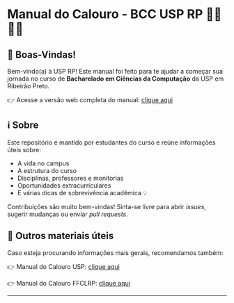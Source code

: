 # Manual do Calouro - BCC USP RP 👩‍💻🧑‍💻
## 👋 Boas-Vindas!
Bem-vindo(a) à USP RP! Este manual foi feito para te ajudar a começar sua jornada no curso de **Bacharelado em Ciências da Computação** da USP em Ribeirão Preto.

👉 Acesse a versão web completa do manual: [clique aqui](https://pauloguilhermepp.github.io/manual-do-calouro-bcc-usp-rp/)

## ℹ️ Sobre
Este repositório é mantido por estudantes do curso e reúne informações úteis sobre:

- A vida no campus
- A estrutura do curso
- Disciplinas, professores e monitorias
- Oportunidades extracurriculares
- E várias dicas de sobrevivência acadêmica 💡

Contribuições são muito bem-vindas! Sinta-se livre para abrir *issues*, sugerir mudanças ou enviar *pull requests*.

## 📎 Outros materiais úteis
Caso esteja procurando informações mais gerais, recomendamos também:

👉 Manual do Calouro USP: [clique aqui](https://jornal.usp.br/universidade/manual-do-calouro-apresenta-a-usp-aos-novos-ingressantes/)


👉 Manual do Calouro FFCLRP: [clique aqui](https://sites.usp.br/calourofilo/)

---
